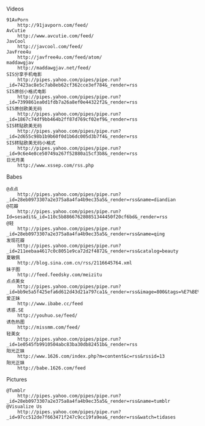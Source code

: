 Videos

	91AvPorn
		http://91javporn.com/feed/
	AvCutie
		http://www.avcutie.com/feed/
	JavCool
		http://javcool.com/feed/
	JavFree4u
		http://javfree4u.com/feed/atom/
	maddawgjav
		http://maddawgjav.net/feed/
	SIS分享手机电影
		http://pipes.yahoo.com/pipes/pipe.run?_id=7423ac8e5c7ab8eb62cf362cce3ef784&_render=rss
	SIS原创小格式电影
		http://pipes.yahoo.com/pipes/pipe.run?_id=7399861ea0d1fdb7a26a8ef0e44322f2&_render=rss
	SIS原创欧美无码
		http://pipes.yahoo.com/pipes/pipe.run?_id=1867c74df9bb464b2ff87d769cf02ef9&_render=rss
	SIS转贴欧美无码
		http://pipes.yahoo.com/pipes/pipe.run?_id=2d655c98b1b9b60f0d1b6dc005d3b7f4&_render=rss
	SIS转贴欧美无码小格式
		http://pipes.yahoo.com/pipes/pipe.run?_id=9c6e4e8ce50749a267f52880a15cf3b8&_render=rss
	日光月美
		http://www.xssep.com/rss.php
		
Babes

	@点点
		http://pipes.yahoo.com/pipes/pipe.run?_id=28eb0973307a2e375a8a4fa4b9ec35a5&_render=rss&name=diandian
	@花瓣
		http://pipes.yahoo.com/pipes/pipe.run?Id=sesadit&_id=110c5b886676280851344450f20cf6bd&_render=rss
	@轻
		http://pipes.yahoo.com/pipes/pipe.run?_id=28eb0973307a2e375a8a4fa4b9ec35a5&_render=rss&name=qing
	发现花瓣
		http://pipes.yahoo.com/pipes/pipe.run?_id=211eebaa4617c0c8051e9ca72d2f4872&_render=rss&catalog=beauty
	夏敏佩
		http://blog.sina.com.cn/rss/2116645764.xml
	妹子图
		http://feed.feedsky.com/meizitu
	点点美女
		http://pipes.yahoo.com/pipes/pipe.run?_id=bb9e5a5f425efa6d612d43d21a797ca1&_render=rss&image=800&tags=%E7%BE%8E%E5%A5%B3%2B%E7%BE%8E%E4%B9%B3%2B%E7%BE%8E%E8%83%B8
	爱正妹
		http://www.ibabe.cc/feed
	诱惑.SE
		http://youhuo.se/feed/
	诱色热图
		http://missmm.com/feed/
	轻美女
		http://pipes.yahoo.com/pipes/pipe.run?_id=1e0545fb9910504abc83ba30db82451b&_render=rss
	阳光正妹
		http://www.1626.com/index.php?m=content&c=rss&rssid=13
	阳光正妹
		http://babe.1626.com/feed
		
	
Pictures

	@Tumblr
		http://pipes.yahoo.com/pipes/pipe.run?_id=28eb0973307a2e375a8a4fa4b9ec35a5&_render=rss&name=tumblr
	@Visualize Us
		http://pipes.yahoo.com/pipes/pipe.run?_id=97cc512de7f663471f247c9cc19fa9ea&_render=rss&watch=tidases
		
